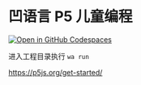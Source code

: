 # 凹语言 P5 儿童编程

[![Open in GitHub Codespaces](https://github.com/codespaces/badge.svg)](https://codespaces.new/chai2010/wa-example-p5)

进入工程目录执行 `wa run`

https://p5js.org/get-started/

